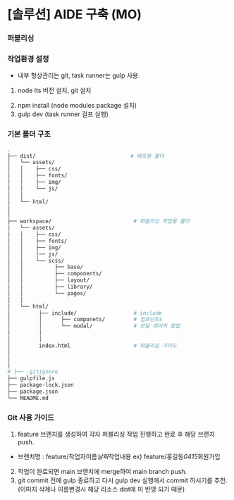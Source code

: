 # [솔루션] AIDE 구축 (MO)

### 퍼블리싱

<!-- - ie 11만 대응. (10이하는 고려X);
- 웹 접근성 마크 획득. (wai-aria 사용)
- 개발 전달 형상관리 svn 사용. -->

### 작업환경 설정

- 내부 형상관리는 git, task runner는 gulp 사용.

1. node lts 버전 설치, git 설치
<!-- 2. git clone https://github.com/frameout2020/project._canon-ecommerce-mo -->
2. npm install (node modules package 설치)
3. gulp dev (task runner 걸프 실행)

### 기본 폴더 구조

```bash
.
├── dist/                              # 배포용 폴더
│   └── assets/
│   │    ├── css/
│   │    ├── fonts/
│   │    ├── img/
│   │    └── js/
│   │
│   └── html/
│
│
├── workspace/                          # 퍼블리싱 작업용 폴더
│   └── assets/
│   │    ├── css/
│   │    ├── fonts/
│   │    ├── img/
│   │    │── js/
│   │    └── scss/
│   │          ├── base/
│   │          ├── components/
│   │          ├── layout/
│   │          ├── library/
│   │          └── pages/
│   │
│   └── html/
│         ├── include/                  # include
│         │      ├── componets/         # 컴포넌트s
│         │      └── modal/             # 모달 레이어 팝업
│         │
│         │
│         index.html                    # 퍼블리싱 가이드
│
│
│
# ├── .gitignore
├── gulpfile.js
├── package-lock.json
├── package.json
└── README.md

```

### Git 사용 가이드

1. feature 브랜치를 생성하여 각자 퍼블리싱 작업 진행하고 완료 후 해당 브랜치 push.

- 브랜치명 : feature/작업자이름*날짜*작업내용 ex) feature/홍길동*0415*회원가입

2. 작업이 완료되면 main 브랜치에 merge하여 main branch push.
3. git commit 전에 gulp 종료하고 다시 gulp dev 실행에서 commit 하시기를 추천. (이미지 삭제나 이름변경시 해당 리소스 dist에 미 반영 되기 때문)
